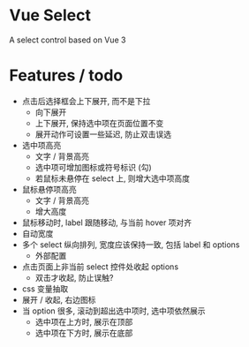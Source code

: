 # Vue Select

A select control based on Vue 3

# Features / todo

* 点击后选择框会上下展开, 而不是下拉
    * 向下展开
    * 上下展开, 保持选中项在页面位置不变
    * 展开动作可设置一些延迟, 防止双击误选
* 选中项高亮
    * 文字 / 背景高亮
    * 选中项可增加图标或符号标识 (勾)
    * 若鼠标未悬停在 select 上, 则增大选中项高度
* 鼠标悬停项高亮
    * 文字 / 背景高亮
    * 增大高度
* 鼠标移动时, label 跟随移动, 与当前 hover 项对齐
* 自动宽度
* 多个 select 纵向排列, 宽度应该保持一致, 包括 label 和 options
    * 外部配置
* 点击页面上非当前 select 控件处收起 options
    * 双击才收起, 防止误触?
* css 变量抽取
* 展开 / 收起, 右边图标
* 当 option 很多, 滚动到超出选中项时, 选中项依然展示
    * 选中项在上方时, 展示在顶部
    * 选中项在下方时, 展示在底部
